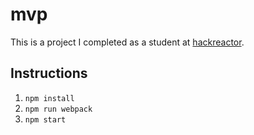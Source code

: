 # mvp
This is a project I completed as a student at [hackreactor](http://hackreactor.com).

## Instructions

1. `npm install`
2. `npm run webpack`
3. `npm start`
